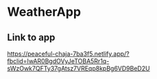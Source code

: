 # WeatherApp
## Link to app
https://peaceful-chaja-7ba3f5.netlify.app/?fbclid=IwAR0BgdOVyJeTOBA5Rr1q-sWzOwk7QFTy37gAtsz7VREqp8kpBg6VD9BeD2U
